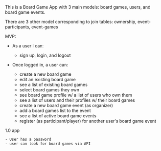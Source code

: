 This is a Board Game App with 3 main models: board games, users, and board game events.

There are 3 other model corresponding to join tables: ownership, event-participants, event-games

MVP:
  - As a user I can:

    - sign up, login, and logout

  - Once logged in, a user can:

    - create a new board game
    - edit an existing board game
    - see a list of existing board games
    - select board games they own
    - see board game profile w/ a list of users who own them
    - see a list of users and their profiles w/ their board games
    - create a new board game event (as organizer)
    - add a board games list to the event
    - see a list of active board game events
    - register (as participant/player) for another user's board game event

1.0 app

    - User has a password
    - user can look for board games via API
